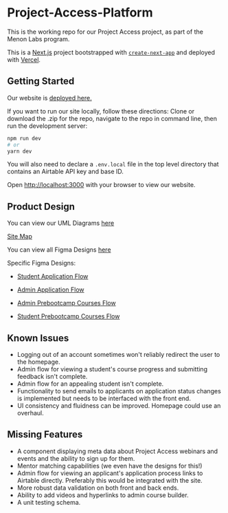 # Project-Access-Platform
This is the working repo for our Project Access project, as part of the Menon Labs program. 

This is a [Next.js](https://nextjs.org/) project bootstrapped with [`create-next-app`](https://github.com/vercel/next.js/tree/canary/packages/create-next-app) and deployed with [Vercel](https://vercel.com/).

## Getting Started
Our website is [deployed here.](https://pa-platform.vercel.app/)


If you want to run our site locally, follow these directions: Clone or download the .zip for the repo, navigate to the repo in command line, then run the development server:

```bash
npm run dev
# or
yarn dev
```
You will also need to declare a `.env.local` file in the top level directory that contains an Airtable API key and base ID. 

Open [http://localhost:3000](http://localhost:3000) with your browser to view our website.

## Product Design
You can view our UML Diagrams [here](https://lucid.app/lucidchart/invitations/accept/63338e18-7ff3-4ac6-a945-ec1f77d14dcd)

[Site Map](https://lucid.app/lucidchart/invitations/accept/cfaae816-1238-4d3d-ae9e-0c8db1aa43fc)

You can view all Figma Designs [here](https://www.figma.com/file/1veERhNjefvS6BrLyoWeST/Project-Access)

Specific Figma Designs:

- [Student Application Flow](https://www.figma.com/proto/KCjBaVhTcG8CZdcfVZZut9/Application-Flow-Student?node-id=2%3A14&viewport=576%2C335%2C0.07986868917942047&scaling=min-zoom)

- [Admin Application Flow](https://www.figma.com/proto/0Mq4LbXLKV8R1pyx0a1nNP/Application-Flow-Admin?node-id=1%3A16&viewport=567%2C379%2C0.08777683973312378&scaling=min-zoom)

- [Admin Prebootcamp Courses Flow](https://www.figma.com/proto/nmJUaQVMsryECjM7Xt0Yc3/Bootcamp-Flow-Admin?node-id=1%3A19&viewport=597%2C445%2C0.10269461572170258&scaling=min-zoom)

- [Student Prebootcamp Courses Flow](https://www.figma.com/proto/7itluWV1jRIrf7syMiToot/Bootcamp-Flow-Student?node-id=1%3A21&viewport=519%2C352%2C0.1103837862610817&scaling=min-zoom)

## Known Issues
- Logging out of an account sometimes won't reliably redirect the user to the homepage. 
- Admin flow for viewing a student's course progress and submitting feedback isn't complete. 
- Admin flow for an appealing student isn't complete. 
- Functionality to send emails to applicants on application status changes is implemented but needs to be interfaced with the front end.
- UI consistency and fluidness can be improved. Homepage could use an overhaul. 

## Missing Features
- A component displaying meta data about Project Access webinars and events and the ability to sign up for them.
- Mentor matching capabilities (we even have the designs for this!) 
- Admin flow for viewing an applicant's application process links to Airtable directly. Preferably this would be integrated with the site. 
- More robust data validation on both front and back ends.  
- Ability to add videos and hyperlinks to admin course builder. 
- A unit testing schema. 


